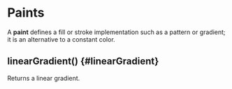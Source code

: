 # Paints <VersionBadge pr="1731" />

A **paint** defines a fill or stroke implementation such as a pattern or gradient; it is an alternative to a constant color.

## linearGradient() {#linearGradient}

Returns a linear gradient.
